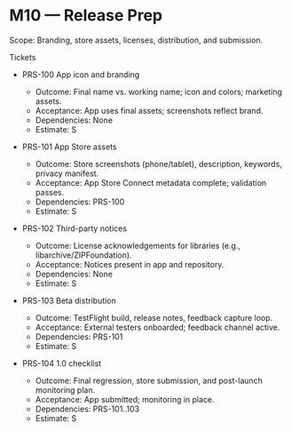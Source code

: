 # M10 — Release Prep

Scope: Branding, store assets, licenses, distribution, and submission.

Tickets
- PRS-100 App icon and branding
  - Outcome: Final name vs. working name; icon and colors; marketing assets.
  - Acceptance: App uses final assets; screenshots reflect brand.
  - Dependencies: None
  - Estimate: S

- PRS-101 App Store assets
  - Outcome: Store screenshots (phone/tablet), description, keywords, privacy manifest.
  - Acceptance: App Store Connect metadata complete; validation passes.
  - Dependencies: PRS-100
  - Estimate: S

- PRS-102 Third-party notices
  - Outcome: License acknowledgements for libraries (e.g., libarchive/ZIPFoundation).
  - Acceptance: Notices present in app and repository.
  - Dependencies: None
  - Estimate: S

- PRS-103 Beta distribution
  - Outcome: TestFlight build, release notes, feedback capture loop.
  - Acceptance: External testers onboarded; feedback channel active.
  - Dependencies: PRS-101
  - Estimate: S

- PRS-104 1.0 checklist
  - Outcome: Final regression, store submission, and post-launch monitoring plan.
  - Acceptance: App submitted; monitoring in place.
  - Dependencies: PRS-101..103
  - Estimate: S
